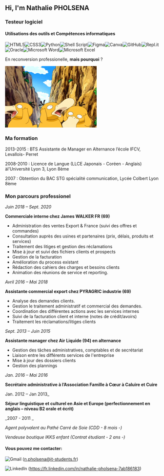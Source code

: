 ## Hi, I'm Nathalie PHOLSENA

### Testeur logiciel

#### Utilisations des outils et Compétences informatiques

<img alt="HTML5" src="https://img.shields.io/badge/html5-%23E34F26.svg?style=for-the-badge&logo=html5&logoColor=white"/><img alt="CSS3" src="https://img.shields.io/badge/css3-%231572B6.svg?style=for-the-badge&logo=css3&logoColor=white"/><img alt="Python" src="https://img.shields.io/badge/python-%2314354C.svg?style=for-the-badge&logo=python&logoColor=white"/><img alt="Shell Script" src="https://img.shields.io/badge/shell_script-%23121011.svg?style=for-the-badge&logo=gnu-bash&logoColor=white"/><img alt="Figma" src="https://img.shields.io/badge/figma-%23F24E1E.svg?style=for-the-badge&logo=figma&logoColor=white"/><img alt="Canva" src="https://img.shields.io/badge/Canva-%2300C4CC.svg?style=for-the-badge&logo=Canva&logoColor=white"/><img alt="GitHub" src="https://img.shields.io/badge/github-%23121011.svg?style=for-the-badge&logo=github&logoColor=white"/><img alt="Repl.it" src="https://img.shields.io/badge/Repl.it-%230D101E.svg?style=for-the-badge&logo=Repl.it&logoColor=white"/><img alt="Oracle" src ="https://img.shields.io/badge/oracle-%23F00000.svg?style=for-the-badge&logo=oracle&logoColor=white" /><img alt="Microsoft Word" src="https://img.shields.io/badge/Microsoft_Word-2B579A?style=for-the-badge&logo=microsoft-word&logoColor=white" /><img alt="Microsoft Excel" src="https://img.shields.io/badge/Microsoft_Excel-217346?style=for-the-badge&logo=microsoft-excel&logoColor=white" />


En reconversion professionelle, **mais pourquoi** ?

![ceci est un pokemon](https://github.com/Nath39/Nath39/blob/main/942.gif)

### Ma formation

2013-2015 : BTS Assistante de Manager en Alternance l’école IFCV, Levallois-
Perret

2008-2010 : Licence de Langue (LLCE Japonais - Coréen - Anglais) àl’Université Lyon 3, Lyon 8ème

2007 : Obtention du BAC STG spécialité communication, Lycée Colbert Lyon 8ème

### Mon parcours professionel

_Juin 2018 – Sept. 2020_

**Commerciale interne chez James WALKER FR (69)**

- Administration des ventes Export & France (suivi des offres et
commandes)
- Consultation auprès des usines et partenaires (prix, délais, produits et
services)
- Traitement des litiges et gestion des réclamations
- Mise à jour et suivi des fichiers clients et prospects
- Gestion de la facturation
- Amélioration du process existant
- Rédaction des cahiers des charges et besoins clients
- Animation des réunions de service et reporting.

_Avril 2016 – Mai 2018_

**Assistante commercial export chez PYRAGRIC industrie (69)**

- Analyse des demandes clients.
- Gestion le traitement administratif et commercial des demandes.
- Coordination des différentes actions avec les services internes
- Suivi de la facturation client et interne (notes de crédit/avoirs)
- Traitement les réclamations/litiges clients

_Sept. 2013 – Juin 2015_

**Assistante manager chez Air Liquide (94) en alternance**

- Gestion des tâches administratives, comptables et de secrétariat
- Liaison entre les différents services de l'entreprise
- Mise à jour des dossiers clients
- Gestion des plannings

_Jan. 2016 – Mai 2016_

**Secrétaire administrative à l’Association Famille à Cœur à Caluire et Cuire**

Jan. 2012 – Jan 2013_

**Séjour linguistique et culturel en Asie et Europe (perfectionnement en
anglais – niveau B2 orale et écrit)**

_2007 - 2011 _

_Agent polyvalent au Pathé Carré de Soie (CDD - 8 mois -)_

_Vendeuse boutique IKKS enfant (Contrat étudiant - 2 ans -)_

#### Vous pouvez me contacter:
<img alt="Gmail" src="https://img.shields.io/badge/Gmail-D14836?style=for-the-badge&logo=gmail&logoColor=white" /> (n.pholsena@it-students.fr)

<img alt="LinkedIn" src="https://img.shields.io/badge/linkedin-%230077B5.svg?style=for-the-badge&logo=linkedin&logoColor=white"/> (https://fr.linkedin.com/in/nathalie-pholsena-7ab186183)




<!--
**Nath39/Nath39** is a ✨ _special_ ✨ repository because its `README.md` (this file) appears on your GitHub profile.

Here are some ideas to get you started:

- 🔭 I’m currently working on ...
- 🌱 I’m currently learning ...
- 👯 I’m looking to collaborate on ...
- 🤔 I’m looking for help with ...
- 💬 Ask me about ...
- 📫 How to reach me: ...
- 😄 Pronouns: ...
- ⚡ Fun fact: ...
-->
